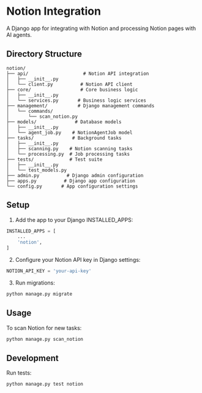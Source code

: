 # Notion Integration

A Django app for integrating with Notion and processing Notion pages with AI agents.

## Directory Structure

```
notion/
├── api/                    # Notion API integration
│   ├── __init__.py
│   └── client.py          # Notion API client
├── core/                  # Core business logic
│   ├── __init__.py
│   └── services.py       # Business logic services
├── management/           # Django management commands
│   └── commands/
│       └── scan_notion.py
├── models/              # Database models
│   ├── __init__.py
│   └── agent_job.py    # NotionAgentJob model
├── tasks/              # Background tasks
│   ├── __init__.py
│   ├── scanning.py    # Notion scanning tasks
│   └── processing.py  # Job processing tasks
├── tests/             # Test suite
│   ├── __init__.py
│   └── test_models.py
├── admin.py          # Django admin configuration
├── apps.py          # Django app configuration
└── config.py       # App configuration settings
```

## Setup

1. Add the app to your Django INSTALLED_APPS:
```python
INSTALLED_APPS = [
    ...
    'notion',
]
```

2. Configure your Notion API key in Django settings:
```python
NOTION_API_KEY = 'your-api-key'
```

3. Run migrations:
```bash
python manage.py migrate
```

## Usage

To scan Notion for new tasks:
```bash
python manage.py scan_notion
```

## Development

Run tests:
```bash
python manage.py test notion
```
